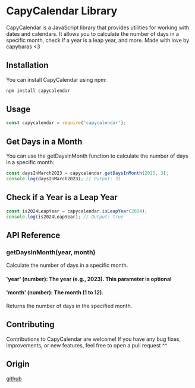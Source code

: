 # CapyCalendar Library

CapyCalendar is a JavaScript library that provides utilities for working with dates and calendars. It allows you to calculate the number of days in a specific month, check if a year is a leap year, and more. Made with love by capybaras <3

## Installation
You can install CapyCalendar using npm:

```bash
npm install capycalendar

```

## Usage

```javascript
const capycalendar = require('capycalendar');
```

## Get Days in a Month

You can use the getDaysInMonth function to calculate the number of days in a specific month:

```javascript
const daysInMarch2023 = capycalendar.getDaysInMonth(2023, 3);
console.log(daysInMarch2023); // Output: 31
```

## Check if a Year is a Leap Year

```javascript
const is2024LeapYear = capycalendar.isLeapYear(2024);
console.log(is2024LeapYear); // Output: true
```
## API Reference

### getDaysInMonth(year, month)
Calculate the number of days in a specific month.

#### 'year' (number): The year (e.g., 2023). This parameter is optional
#### 'month' (number): The month (1 to 12).
Returns the number of days in the specified month.

## Contributing
Contributions to CapyCalendar are welcome! If you have any bug fixes, improvements, or new features, feel free to open a pull request ^^

## Origin

[github](https://github.com/thecodingbrew/capycalendar/)